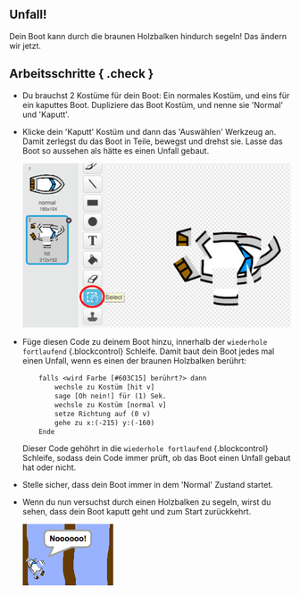 ## Unfall!

Dein Boot kann durch die braunen Holzbalken hindurch segeln! Das ändern wir jetzt.

## Arbeitsschritte { .check }

+ Du brauchst 2 Kostüme für dein Boot: Ein normales Kostüm, und eins für ein kaputtes Boot. Dupliziere das Boot Kostüm, und nenne sie 'Normal' und 'Kaputt'.

+ Klicke dein 'Kaputt' Kostüm und dann das 'Auswählen' Werkzeug an. Damit zerlegst du das Boot in Teile, bewegst und drehst sie. Lasse das Boot so aussehen als hätte es einen Unfall gebaut.

	![screenshot](images/boat-hit-costume.png)

+ Füge diesen Code zu deinem Boot hinzu, innerhalb der `wiederhole fortlaufend` {.blockcontrol} Schleife. Damit baut dein Boot jedes mal einen Unfall, wenn es einen der braunen Holzbalken berührt:

	```blocks
		falls <wird Farbe [#603C15] berührt?> dann
   			wechsle zu Kostüm [hit v]
   			sage [Oh nein!] für (1) Sek.
  			wechsle zu Kostüm [normal v]
  			setze Richtung auf (0 v)
   			gehe zu x:(-215) y:(-160)
		Ende
	```

	Dieser Code gehöhrt in die `wiederhole fortlaufend` {.blockcontrol} Schleife, sodass dein Code immer prüft, ob das Boot einen Unfall gebaut hat oder nicht.

+ Stelle sicher, dass dein Boot immer in dem 'Normal' Zustand startet.

+ Wenn du nun versuchst durch einen Holzbalken zu segeln, wirst du sehen, dass dein Boot kaputt geht und zum Start zurückkehrt.

	![screenshot](images/boat-crash.png)
